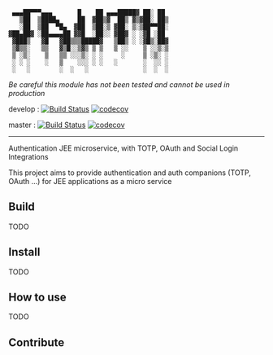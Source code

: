 ```
 ▄▄▄██▀▀▀▄▄▄       █    ██ ▄▄▄█████▓ ██░ ██ 
   ▒██  ▒████▄     ██  ▓██▒▓  ██▒ ▓▒▓██░ ██▒
   ░██  ▒██  ▀█▄  ▓██  ▒██░▒ ▓██░ ▒░▒██▀▀██░
▓██▄██▓ ░██▄▄▄▄██ ▓▓█  ░██░░ ▓██▓ ░ ░▓█ ░██ 
 ▓███▒   ▓█   ▓██▒▒▒█████▓   ▒██▒ ░ ░▓█▒░██▓
 ▒▓▒▒░   ▒▒   ▓▒█░░▒▓▒ ▒ ▒   ▒ ░░    ▒ ░░▒░▒
 ▒ ░▒░    ▒   ▒▒ ░░░▒░ ░ ░     ░     ▒ ░▒░ ░
 ░ ░ ░    ░   ▒    ░░░ ░ ░   ░       ░  ░░ ░
 ░   ░        ░  ░   ░               ░  ░  ░
```


*Be careful this module has not been tested and cannot be used in production*

develop : 
[![Build Status](https://travis-ci.org/NokiDev/JAUTH.svg?branch=develop)](https://travis-ci.org/NokiDev/JAUTH)
[![codecov](https://codecov.io/gh/NokiDev/JAUTH/branch/develop/graph/badge.svg)](https://codecov.io/gh/NokiDev/JAUTH)

master :
[![Build Status](https://travis-ci.org/NokiDev/JAUTH.svg?branch=master)](https://travis-ci.org/NokiDev/JAUTH)
[![codecov](https://codecov.io/gh/NokiDev/JAUTH/branch/master/graph/badge.svg)](https://codecov.io/gh/NokiDev/JAUTH)

-----

Authentication JEE microservice, with TOTP, OAuth and Social Login Integrations

This project aims to provide authentication and auth companions (TOTP, OAuth ...) for JEE applications as a micro service

## Build

TODO

## Install

TODO

## How to use

TODO

## Contribute
